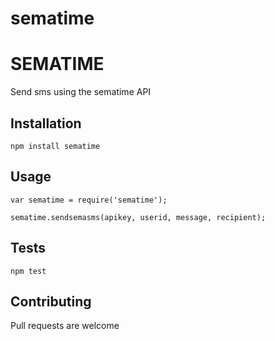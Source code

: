 # sematime

SEMATIME
=========

Send sms using the sematime API

## Installation

  `npm install sematime`

## Usage

    var sematime = require('sematime');

    sematime.sendsemasms(apikey, userid, message, recipient);


## Tests

  `npm test`

## Contributing

Pull requests are welcome
